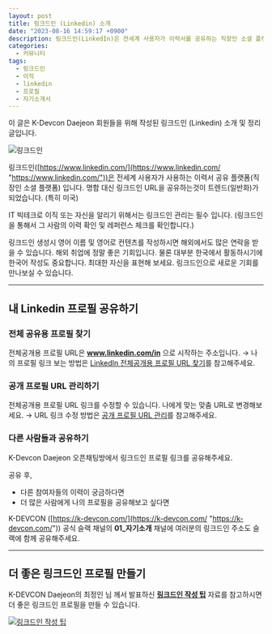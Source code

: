 ```yaml
---
layout: post
title: 링크드인 (Linkedin) 소개
date: "2023-08-16 14:59:17 +0900"
description: 링크드인(LinkedIn)은 전세계 사용자가 이력서를 공유하는 직장인 소셜 플랫폼으로, IT 빅테크 이직 및 자기 홍보에 필수적입니다. 영어 이름과 콘텐츠 작성으로 해외에서도 기회를 얻을 수 있으며, K-Devcon Daejeon 회원들을 위해 프로필 공유 및 관리 방법, 링크드인 작성 팁을 제공합니다.
categories:
  - 커뮤니티
tags:
  - 링크드인
  - 이직
  - linkedin
  - 프로필
  - 자기소개서
---
```


이 글은 K-Devcon Daejeon 회원들을 위해 작성된 링크드인 (Linkedin) 소개 및 정리 글입니다.

![링크드인](/assets/images/2023-08-16-what-is-linkedin-and-how-can-i-use-it/linkedin.png "링크드인")

링크드인([https://www.linkedin.com/](https://www.linkedin.com/ "https://www.linkedin.com/"))은 전세계 사용자가 사용하는 이력서 공유 플랫폼(직장인 소셜 플랫폼) 입니다.
명함 대신 링크드인 URL을 공유하는것이 트렌드(일반화)가 되었습니다. (특히 미국)

IT 빅테크로 이직 또는 자신을 알리기 위해서는 링크드인 관리는 필수 입니다.
(링크드인을 통해서 그 사람의 이력 확인 및 레퍼런스 체크를 확인합니다.)

링크드인 생성시 영어 이름 및 영어로 컨텐츠를 작성하시면 해외에서도 많은 연락을 받을 수 있습니다.
해외 취업에 정말 좋은 기회입니다. 물론 대부분 한국에서 활동하시기에 한국어 작성도 중요합니다.
최대한 자신을 표현해 보세요. 링크드인으로 새로운 기회를 만나보실 수 있습니다.

---

## 내 Linkedin 프로필 공유하기

### 전체 공유용 프로필 찾기

전체공개용 프로필 URL은 **www.linkedin.com/in** 으로 시작하는 주소입니다.
→ 나의 프로필 링크 보는 방법은 [LinkedIn 전체공개용 프로필 URL 찾기](https://www.linkedin.com/help/linkedin/answer/a522735 "LinkedIn 전체공개용 프로필 URL 찾기")를 참고해주세요.

### 공개 프로필 URL 관리하기

전체공개용 프로필 URL 링크를 수정할 수 있습니다. 나에게 맞는 맞춤 URL로 변경해보세요.
→ URL 링크 수정 방법은 [공개 프로필 URL 관리](https://www.linkedin.com/help/linkedin/answer/a543715/-url-?lang=ko "공개 프로필 URL 관리")를 참고해주세요.

### 다른 사람들과 공유하기

K-Devcon Daejeon 오픈채팅방에서 링크드인 프로필 링크를 공유해주세요.

공유 후,

- 다른 참여자들의 이력이 궁금하다면
- 더 많은 사람에게 나의 프로필을 공유해보고 싶다면

K-DEVCON ([https://k-devcon.com/](https://k-devcon.com/ "https://k-devcon.com/")) 공식 슬랙 채널의 **01\_자기소개** 채널에 여러분의 링크드인 주소도 슬랙에 함께 공유해주세요.

---

## 더 좋은 링크드인 프로필 만들기

K-DEVCON Daejeon의 최정인 님 께서 발표하신 **[링크드인 작성 팁](https://drive.google.com/file/d/1Y7k56lnOuia72_yc2pfOW7GnXQyX3O3m/view?usp=sharing)** 자료를 참고하시면 더 좋은 링크드인 프로필을 만들 수 있습니다.

[![링크드인 작성 팁](/assets/images/2023-08-16-what-is-linkedin-and-how-can-i-use-it/slide-thumbnail.jpeg)](https://drive.google.com/file/d/1Y7k56lnOuia72_yc2pfOW7GnXQyX3O3m/view?usp=sharing)
